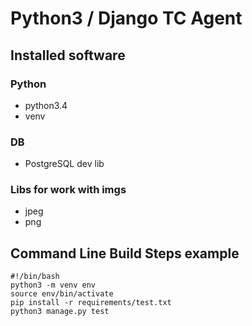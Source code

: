 # Python3 / Django TC Agent

## Installed software

### Python
* python3.4
* venv

### DB
* PostgreSQL dev lib

### Libs for work with imgs
* jpeg
* png

## Command Line Build Steps example

```
#!/bin/bash
python3 -m venv env
source env/bin/activate
pip install -r requirements/test.txt
python3 manage.py test
```
